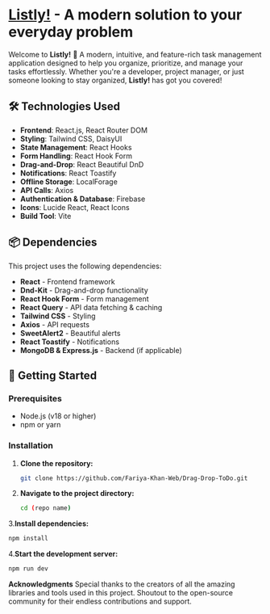 
# [Listly!](https://to-do-b74d0.web.app/) - A modern solution to your everyday problem

Welcome to **Listly!** 🎉 A modern, intuitive, and feature-rich task management application designed to help you organize, prioritize, and manage your tasks effortlessly. Whether you're a developer, project manager, or just someone looking to stay organized, **Listly!** has got you covered!



## 🛠️ Technologies Used

- **Frontend**: React.js, React Router DOM
- **Styling**: Tailwind CSS, DaisyUI
- **State Management**: React Hooks
- **Form Handling**: React Hook Form
- **Drag-and-Drop**: React Beautiful DnD
- **Notifications**: React Toastify
- **Offline Storage**: LocalForage
- **API Calls**: Axios
- **Authentication & Database**: Firebase
- **Icons**: Lucide React, React Icons
- **Build Tool**: Vite



## 📦 Dependencies
This project uses the following dependencies:
- **React** - Frontend framework
- **Dnd-Kit** - Drag-and-drop functionality
- **React Hook Form** - Form management
- **React Query** - API data fetching & caching
- **Tailwind CSS** - Styling
- **Axios** - API requests
- **SweetAlert2** - Beautiful alerts
- **React Toastify** - Notifications
- **MongoDB & Express.js** - Backend (if applicable)



## 🚀 Getting Started

### Prerequisites

- Node.js (v18 or higher)
- npm or yarn

### Installation

1. **Clone the repository:**
   ```bash
   git clone https://github.com/Fariya-Khan-Web/Drag-Drop-ToDo.git
   ```

2. **Navigate to the project directory:**
   ```bash
   cd (repo name)

3.**Install dependencies:**
   ```bash
   npm install
   ```

4.**Start the development server:**
   ```bash
   npm run dev
   ```


**Acknowledgments**
Special thanks to the creators of all the amazing libraries and tools used in this project.
Shoutout to the open-source community for their endless contributions and support.